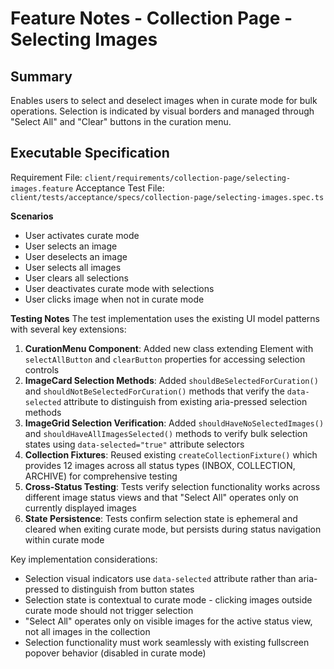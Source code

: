 # Feature Notes - Collection Page - Selecting Images

## Summary
Enables users to select and deselect images when in curate mode for bulk operations. Selection is indicated by visual borders and managed through "Select All" and "Clear" buttons in the curation menu.

## Executable Specification
Requirement File: `client/requirements/collection-page/selecting-images.feature`
Acceptance Test File: `client/tests/acceptance/specs/collection-page/selecting-images.spec.ts`

**Scenarios**
- User activates curate mode
- User selects an image
- User deselects an image
- User selects all images
- User clears all selections
- User deactivates curate mode with selections
- User clicks image when not in curate mode

**Testing Notes**
The test implementation uses the existing UI model patterns with several key extensions:

1. **CurationMenu Component**: Added new class extending Element with `selectAllButton` and `clearButton` properties for accessing selection controls
2. **ImageCard Selection Methods**: Added `shouldBeSelectedForCuration()` and `shouldNotBeSelectedForCuration()` methods that verify the `data-selected` attribute to distinguish from existing aria-pressed selection methods
3. **ImageGrid Selection Verification**: Added `shouldHaveNoSelectedImages()` and `shouldHaveAllImagesSelected()` methods to verify bulk selection states using `data-selected="true"` attribute selectors
4. **Collection Fixtures**: Reused existing `createCollectionFixture()` which provides 12 images across all status types (INBOX, COLLECTION, ARCHIVE) for comprehensive testing
5. **Cross-Status Testing**: Tests verify selection functionality works across different image status views and that "Select All" operates only on currently displayed images
6. **State Persistence**: Tests confirm selection state is ephemeral and cleared when exiting curate mode, but persists during status navigation within curate mode

Key implementation considerations:
- Selection visual indicators use `data-selected` attribute rather than aria-pressed to distinguish from button states
- Selection state is contextual to curate mode - clicking images outside curate mode should not trigger selection
- "Select All" operates only on visible images for the active status view, not all images in the collection
- Selection functionality must work seamlessly with existing fullscreen popover behavior (disabled in curate mode)